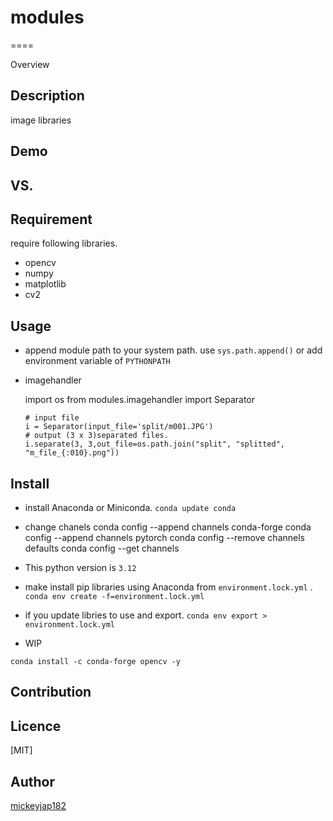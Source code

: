 # modules
====

Overview

## Description
image libraries

## Demo

## VS.

## Requirement
require following libraries.
- opencv
- numpy
- matplotlib
- cv2

## Usage

- append module path to your system path.
 use `sys.path.append()` or
 add environment variable of `PYTHONPATH`

- imagehandler

    import os
    from modules.imagehandler import Separator
    ```
    # input file
    i = Separator(input_file='split/m001.JPG')
    # output (3 x 3)separated files.
    i.separate(3, 3,out_file=os.path.join("split", "splitted", "m_file_{:010}.png"))
    ```

## Install
- install Anaconda or Miniconda.
`conda update conda` 
- change chanels
 conda config --append channels conda-forge 
 conda config --append channels pytorch
 conda config --remove channels defaults
 conda config --get channels
- This python version is `3.12` 
- make install pip libraries using Anaconda from `environment.lock.yml` .
`conda env create -f=environment.lock.yml`

- if you update libries to use and export.
`conda env export > environment.lock.yml`

- WIP
```
conda install -c conda-forge opencv -y
``` 

## Contribution

## Licence

[MIT]

## Author

[mickeyjap182](https://github.com/mickeyjap182)

